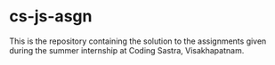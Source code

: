 # cs-js-asgn
This is the repository containing the solution to the assignments given during the summer internship at Coding Sastra, Visakhapatnam.

